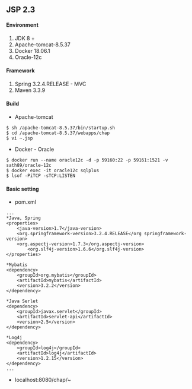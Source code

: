 ## JSP 2.3

#### Environment
1. JDK 8 +
2. Apache-tomcat-8.5.37
3. Docker 18.06.1
4. Oracle-12c

#### Framework
1. Spring 3.2.4.RELEASE - MVC
2. Maven 3.3.9

#### Build

* Apache-tomcat

```
$ sh /apache-tomcat-8.5.37/bin/startup.sh
$ cd /apache-tomcat-8.5.37/webapps/chap
$ vi ~.jsp
```

* Docker - Oracle

```
$ docker run --name oracle12c -d -p 59160:22 -p 59161:1521 -v sath89/oracle-12c
$ docker exec -it oracle12c sqlplus
$ lsof -PiTCP -sTCP:LISTEN
```

#### Basic setting

* pom.xml

```
...
*Java, Spring
<properties>
	<java-version>1.7</java-version>
	<org.springframework-version>3.2.4.RELEASE</org springframework-version>
	<org.aspectj-version>1.7.3</org.aspectj-version>
        <org.slf4j-version>1.6.6</org.slf4j-version>
</properties>

*Mybatis
<dependency>
	<groupId>org.mybatis</groupId>
	<artifactId>mybatis</artifactId>
	<version>3.2.2</version>
</dependency>

*Java Serlet
<dependency>
    <groupId>javax.servlet</groupId>
    <artifactId>servlet-api</artifactId>
    <version>2.5</version>
</dependency>

*Log4j
<dependency>
	<groupId>log4j</groupId>
	<artifactId>log4j</artifactId>
	<version>1.2.15</version>
</dependency>
...

```

* localhost:8080/chap/~